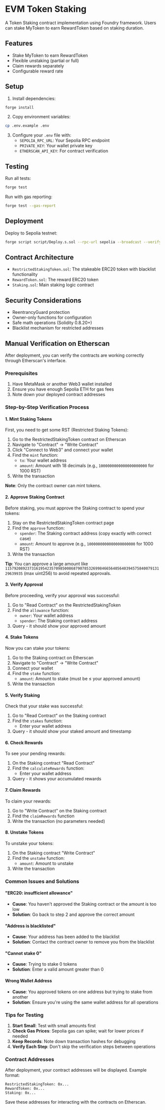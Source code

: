 # EVM Token Staking

A Token Staking contract implementation using Foundry framework. Users can stake MyToken to earn RewardToken based on staking duration.

## Features

- Stake MyToken to earn RewardToken
- Flexible unstaking (partial or full)
- Claim rewards separately
- Configurable reward rate

## Setup

1. Install dependencies:

```bash
forge install
```

2. Copy environment variables:

```bash
cp .env.example .env
```

3. Configure your `.env` file with:
   - `SEPOLIA_RPC_URL`: Your Sepolia RPC endpoint
   - `PRIVATE_KEY`: Your wallet private key
   - `ETHERSCAN_API_KEY`: For contract verification

## Testing

Run all tests:

```bash
forge test
```

Run with gas reporting:

```bash
forge test --gas-report
```

## Deployment

Deploy to Sepolia testnet:

```bash
forge script script/Deploy.s.sol --rpc-url sepolia --broadcast --verify
```

## Contract Architecture

- `RestrictedStakingToken.sol`: The stakeable ERC20 token with blacklist functionality
- `RewardToken.sol`: The reward ERC20 token
- `Staking.sol`: Main staking logic contract

## Security Considerations

- ReentrancyGuard protection
- Owner-only functions for configuration
- Safe math operations (Solidity 0.8.20+)
- Blacklist mechanism for restricted addresses

## Manual Verification on Etherscan

After deployment, you can verify the contracts are working correctly through Etherscan's interface.

### Prerequisites

1. Have MetaMask or another Web3 wallet installed
2. Ensure you have enough Sepolia ETH for gas fees
3. Note down your deployed contract addresses

### Step-by-Step Verification Process

#### 1. Mint Staking Tokens

First, you need to get some RST (Restricted Staking Tokens):

1. Go to the RestrictedStakingToken contract on Etherscan
2. Navigate to "Contract" → "Write Contract"
3. Click "Connect to Web3" and connect your wallet
4. Find the `mint` function:
   - `to`: Your wallet address
   - `amount`: Amount with 18 decimals (e.g., `1000000000000000000000` for 1000 RST)
5. Write the transaction

**Note**: Only the contract owner can mint tokens.

#### 2. Approve Staking Contract

Before staking, you must approve the Staking contract to spend your tokens:

1. Stay on the RestrictedStakingToken contract page
2. Find the `approve` function:
   - `spender`: The Staking contract address (copy exactly with correct case)
   - `amount`: Amount to approve (e.g., `1000000000000000000000` for 1000 RST)
3. Write the transaction

**Tip**: You can approve a large amount like `115792089237316195423570985008687907853269984665640564039457584007913129639935` (max uint256) to avoid repeated approvals.

#### 3. Verify Approval

Before proceeding, verify your approval was successful:

1. Go to "Read Contract" on the RestrictedStakingToken
2. Find the `allowance` function:
   - `owner`: Your wallet address
   - `spender`: The Staking contract address
3. Query - it should show your approved amount

#### 4. Stake Tokens

Now you can stake your tokens:

1. Go to the Staking contract on Etherscan
2. Navigate to "Contract" → "Write Contract"
3. Connect your wallet
4. Find the `stake` function:
   - `amount`: Amount to stake (must be ≤ your approved amount)
5. Write the transaction

#### 5. Verify Staking

Check that your stake was successful:

1. Go to "Read Contract" on the Staking contract
2. Find the `stakes` function:
   - Enter your wallet address
3. Query - it should show your staked amount and timestamp

#### 6. Check Rewards

To see your pending rewards:

1. On the Staking contract "Read Contract"
2. Find the `calculateRewards` function:
   - Enter your wallet address
3. Query - it shows your accumulated rewards

#### 7. Claim Rewards

To claim your rewards:

1. Go to "Write Contract" on the Staking contract
2. Find the `claimRewards` function
3. Write the transaction (no parameters needed)

#### 8. Unstake Tokens

To unstake your tokens:

1. On the Staking contract "Write Contract"
2. Find the `unstake` function:
   - `amount`: Amount to unstake
3. Write the transaction

### Common Issues and Solutions

#### "ERC20: insufficient allowance"
- **Cause**: You haven't approved the Staking contract or the amount is too low
- **Solution**: Go back to step 2 and approve the correct amount

#### "Address is blacklisted"
- **Cause**: Your address has been added to the blacklist
- **Solution**: Contact the contract owner to remove you from the blacklist

#### "Cannot stake 0"
- **Cause**: Trying to stake 0 tokens
- **Solution**: Enter a valid amount greater than 0

#### Wrong Wallet Address
- **Cause**: You approved tokens on one address but trying to stake from another
- **Solution**: Ensure you're using the same wallet address for all operations

### Tips for Testing

1. **Start Small**: Test with small amounts first
2. **Check Gas Prices**: Sepolia gas can spike; wait for lower prices if needed
3. **Keep Records**: Note down transaction hashes for debugging
4. **Verify Each Step**: Don't skip the verification steps between operations

### Contract Addresses

After deployment, your contract addresses will be displayed. Example format:
```
RestrictedStakingToken: 0x...
RewardToken: 0x...
Staking: 0x...
```

Save these addresses for interacting with the contracts on Etherscan.
